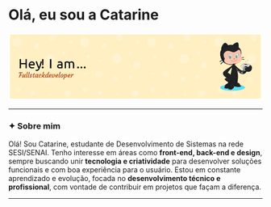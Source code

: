 <h1 align="left">Olá, eu sou a Catarine</h1>
<p align="center">
  <img src="https://github.com/tomazzcatarine/tomazzcatarine/blob/main/assets/github-header-image.png" alt="banner" width="800"/>
</p>

---

### ✦︎ Sobre mim

Olá! Sou Catarine, estudante de Desenvolvimento de Sistemas na rede SESI/SENAI. Tenho interesse em áreas como **front-end, back-end e design**, sempre buscando unir **tecnologia e criatividade** para desenvolver soluções funcionais e com boa experiência para o usuário. Estou em constante aprendizado e evolução, focada no **desenvolvimento técnico e profissional**, com vontade de contribuir em projetos que façam a diferença.

---
